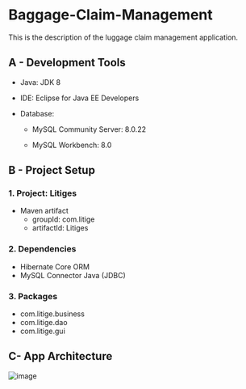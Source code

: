 # Baggage-Claim-Management

This is the description of the luggage claim management application.

## A - Development Tools

   - Java: JDK 8

   - IDE: Eclipse for Java EE Developers

   - Database: 
     - MySQL Community Server: 8.0.22

     -  MySQL Workbench: 8.0


## B - Project Setup

### 1. Project: Litiges
   * Maven artifact
      * groupId: com.litige
      * artifactId: Litiges
### 2. Dependencies
   * Hibernate Core ORM
   * MySQL Connector Java (JDBC)
### 3. Packages
   * com.litige.business
   * com.litige.dao
   * com.litige.gui



## C- App Architecture

![image](https://user-images.githubusercontent.com/57788241/124870821-3f342000-dffe-11eb-900d-80bfd4a9c75e.png)
